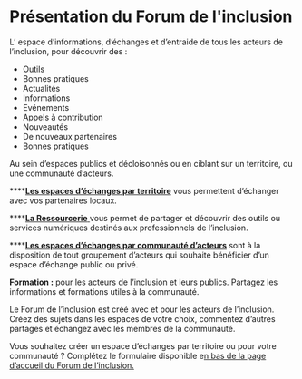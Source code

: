 # Présentation du Forum de l'inclusion

L’ espace d’informations, d’échanges et d’entraide de tous les acteurs de l’inclusion, pour découvrir des : 

* [Outils](https://forum.inclusion.beta.gouv.fr/c/ressourcerie/46)
* Bonnes pratiques
* Actualités
* Informations
* Evénements
* Appels à contribution
* Nouveautés
* De nouveaux partenaires
* Bonnes pratiques

Au sein d’espaces publics et décloisonnés ou en ciblant sur un territoire, ou une communauté d’acteurs.

\*\*\*\*[**Les espaces d’échanges par territoire**](les-espaces-dechanges-par-territoire.md) vous permettent d’échanger avec vos partenaires locaux.  


\*\*\*\*[**La Ressourcerie** ](https://forum.inclusion.beta.gouv.fr/c/ressourcerie/46)vous permet de partager et découvrir des outils ou services numériques destinés aux professionnels de l’inclusion.  


\*\*\*\*[**Les espaces d’échanges par communauté d’acteurs**](https://forum.inclusion.beta.gouv.fr/c/se-retrouver-par-communaute-d-acteurs/45) sont à la disposition de tout groupement d’acteurs qui souhaite bénéficier d’un espace d’échange public ou privé.  
  


**Formation :** pour les acteurs de l’inclusion et leurs publics. Partagez les informations et formations utiles à la communauté.  
  


Le Forum de l’inclusion est créé avec et pour les acteurs de l’inclusion. Créez des sujets dans les espaces de votre choix, commentez d’autres partages et échangez avec les membres de la communauté.  


Vous souhaitez créer un espace d’échanges par territoire ou pour votre communauté ? Complétez le formulaire disponible e[n bas de la page d’accueil du Forum de l’inclusion.](https://forum.inclusion.beta.gouv.fr/)  


